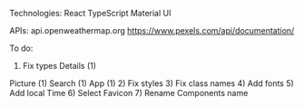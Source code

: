 Technologies:
React
TypeScript
Material UI

APIs:
api.openweathermap.org
https://www.pexels.com/api/documentation/

To do:
1) Fix types
Details (1)
<!-- ErrorMessage(1) -->
Picture (1)
Search (1)
App (1)
2) Fix styles
3) Fix class names
4) Add fonts
5) Add local Time
6) Select Favicon
7) Rename Components name